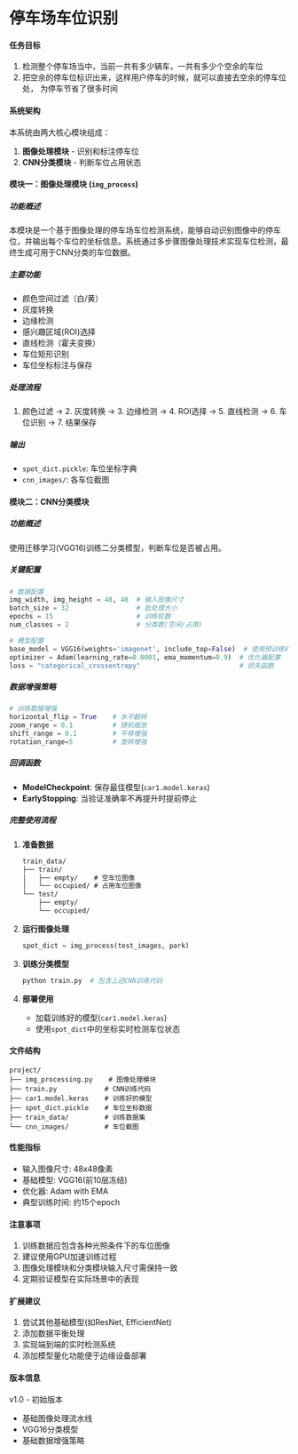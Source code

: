 # 停车场车位识别

#### 任务目标

1. 检测整个停车场当中，当前一共有多少辆车，一共有多少个空余的车位
2. 把空余的停车位标识出来，这样用户停车的时候，就可以直接去空余的停车位处， 为停车节省了很多时间

#### 系统架构

本系统由两大核心模块组成：

1. **图像处理模块** - 识别和标注停车位
2. **CNN分类模块** - 判断车位占用状态

#### 模块一：图像处理模块 (`img_process`)

##### 功能概述

本模块是一个基于图像处理的停车场车位检测系统，能够自动识别图像中的停车位，并输出每个车位的坐标信息。系统通过多步骤图像处理技术实现车位检测，最终生成可用于CNN分类的车位数据。

##### 主要功能

- 颜色空间过滤（白/黄）
- 灰度转换
- 边缘检测
- 感兴趣区域(ROI)选择
- 直线检测（霍夫变换）
- 车位矩形识别
- 车位坐标标注与保存

##### 处理流程

1. 颜色过滤 → 2. 灰度转换 → 3. 边缘检测 → 4. ROI选择 → 5. 直线检测 → 6. 车位识别 → 7. 结果保存

##### 输出

- `spot_dict.pickle`: 车位坐标字典
- `cnn_images/`: 各车位截图

#### 模块二：CNN分类模块

##### 功能概述

使用迁移学习(VGG16)训练二分类模型，判断车位是否被占用。

##### 关键配置

```python
# 数据配置
img_width, img_height = 48, 48  # 输入图像尺寸
batch_size = 32                 # 批处理大小
epochs = 15                     # 训练轮数
num_classes = 2                 # 分类数(空闲/占用)

# 模型配置
base_model = VGG16(weights='imagenet', include_top=False)  # 使用预训练VGG16
optimizer = Adam(learning_rate=0.0001, ema_momentum=0.9)  # 优化器配置
loss = "categorical_crossentropy"                         # 损失函数
```

##### 数据增强策略

```python
# 训练数据增强
horizontal_flip = True    # 水平翻转
zoom_range = 0.1          # 随机缩放
shift_range = 0.1         # 平移增强
rotation_range=5          # 旋转增强
```

##### 回调函数

- **ModelCheckpoint**: 保存最佳模型(`car1.model.keras`)
- **EarlyStopping**: 当验证准确率不再提升时提前停止

##### 完整使用流程

1. **准备数据**

   ```txt
   train_data/
   ├── train/
   │   ├── empty/    # 空车位图像
   │   └── occupied/ # 占用车位图像
   └── test/
       ├── empty/
       └── occupied/
   ```

2. **运行图像处理**

   ```python
   spot_dict = img_process(test_images, park)
   ```

3. **训练分类模型**

   ```python
   python train.py  # 包含上述CNN训练代码
   ```

4. **部署使用**

   - 加载训练好的模型(`car1.model.keras`)
   - 使用`spot_dict`中的坐标实时检测车位状态

#### 文件结构

```
project/
├── img_processing.py    # 图像处理模块
├── train.py            # CNN训练代码
├── car1.model.keras    # 训练好的模型
├── spot_dict.pickle    # 车位坐标数据
├── train_data/         # 训练数据集
└── cnn_images/         # 车位截图
```

#### 性能指标

- 输入图像尺寸: 48x48像素
- 基础模型: VGG16(前10层冻结)
- 优化器: Adam with EMA
- 典型训练时间: 约15个epoch

#### 注意事项

1. 训练数据应包含各种光照条件下的车位图像
2. 建议使用GPU加速训练过程
3. 图像处理模块和分类模块输入尺寸需保持一致
4. 定期验证模型在实际场景中的表现

#### 扩展建议

1. 尝试其他基础模型(如ResNet, EfficientNet)
2. 添加数据平衡处理
3. 实现端到端的实时检测系统
4. 添加模型量化功能便于边缘设备部署

#### 版本信息

v1.0 - 初始版本

- 基础图像处理流水线
- VGG16分类模型
- 基础数据增强策略